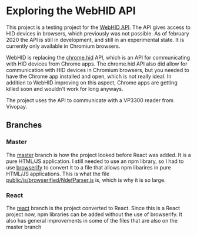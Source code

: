 # Exploring the WebHID API

This project is a testing project for the [WebHID API](https://wicg.github.io/webhid/index.html).
The API gives access to HID devices in browsers, which previously was not possible. As of february 2020 the API is still in development, and still in an experimental state. It is currently only available in Chromium browsers.

WebHID is replacing the [chrome.hid](https://developer.chrome.com/apps/hid) API, which is an API for communicating with HID devices from Chrome apps. The chrome.hid API also did allow for communication with HID devices in Chromium browsers, but you needed to have the Chrome app installed and open, which is not really ideal. In addition to WebHID improving on this aspect, Chrome apps are getting killed soon and wouldn't work for long anyways.

The project uses the API to communicate with a VP3300 reader from Vivopay.


## Branches
### Master
The [master](https://github.com/hakonschia/web-hid-api/tree/master) branch is how the project looked before React was added. It is a pure HTML/JS application. I still needed to use an npm library, so I had to use [browserify](http://browserify.org/) to convert it to a file that allows npm libarires in pure HTML/JS applications. This is what the file [public/js/browserified/NdefParser.js](https://github.com/hakonschia/web-hid-api/blob/master/public/js/browserified/NdefParser.js) is, which is why it is so large.

### React
The [react](https://github.com/hakonschia/web-hid-api/tree/react) branch is the project converted to React. Since this is a React project now, npm libraries can be added without the use of browserify. It also has general improvements in some of the files that are also on the master branch

